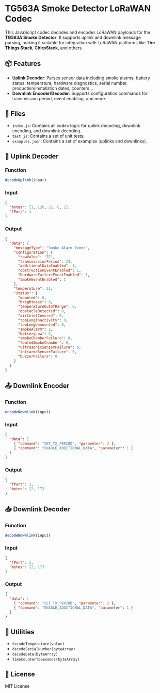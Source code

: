 # TG563A Smoke Detector LoRaWAN Codec

This JavaScript codec decodes and encodes LoRaWAN payloads for the **TG563A Smoke Detector**. It supports uplink and downlink message parsing, making it suitable for integration with LoRaWAN platforms like **The Things Stack**, **ChirpStack**, and others.

## 📦 Features

- **Uplink Decoder**: Parses sensor data including smoke alarms, battery status, temperature, hardware diagnostics, serial number, production/installation dates, counters...
- **Downlink Encoder/Decoder**: Supports configuration commands for transmission period, event enabling, and more.

## 📁 Files

- `index.js`: Contains all codec logic for uplink decoding, downlink encoding, and downlink decoding.
- `test.js`: Contains a set of unit tests.
- `examples.json`: Contains a set of examples (uplinks and downlinks).

## 🧪 Uplink Decoder

### Function
```js
decodeUplink(input)
```

### Input
```json
{
  "bytes": [1, 126, 21, 0, 1],
  "fPort": 1
}
```

### Output
```json
{
  "data": {
    "messageType": "Smoke Alarm Event",
    "configuration": {
      "rawValue": "7E",
      "transmissionPeriod": 24,
      "additionalDataEnabled": 1,
      "obstructionEventEnabled": 1,
      "hardwareFailureEventEnabled": 1,
      "smokeEventEnabled": 1
    },
    "temperature": 21,
    "status": {
      "mounted": 0,
      "brightness": 0,
      "temperatureOutOfRange": 0,
      "obstacleDetected": 0,
      "airInletCovered": 0,
      "tooLongInactivity": 0,
      "tooLongUnmounted": 0,
      "smokeAlarm": 1,
      "batteryLow": 0,
      "smokeChamberFailure": 0,
      "fouledSmokeChamber": 0,
      "ultrasonicSensorFailure": 0,
      "infraredSensorFailure": 0,
      "buzzerFailure": 0
    }
  }
}
```

## 📤 Downlink Encoder

### Function
```js
encodeDownlink(input)
```

### Input
```json
{
  "data": [
    { "command": "SET_TX_PERIOD", "parameter": 2 },
    { "command": "ENABLE_ADDITIONAL_DATA", "parameter": 1 }
  ]
}
```

### Output
```json
{
  "fPort": 1,
  "bytes": [2, 17]
}
```

## 📥 Downlink Decoder

### Function
```js
decodeDownlink(input)
```

### Input
```json
{
  "fPort": 1,
  "bytes": [2, 17]
}
```

### Output
```json
{
  "data": [
    { "command": "SET_TX_PERIOD", "parameter": 2 },
    { "command": "ENABLE_ADDITIONAL_DATA", "parameter": 1 }
  ]
}
```

## 🧩 Utilities

- `decodeTemperature(value)`
- `decodeSerialNumber(byteArray)`
- `decodeDate(byteArray)`
- `timeCounterToSeconds(byteArray)`

## 📜 License

MIT License
